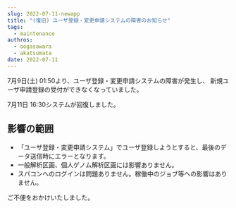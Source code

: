 ```yaml
---
slug: 2022-07-11-newapp
title: "(復旧) ユーザ登録・変更申請システムの障害のお知らせ"
tags:
  - maintenance
authros:
  - oogasawara
  - akatsumata
date: 2022-07-11
---
```


7月9日(土) 01:50より、ユーザ登録・変更申請システムの障害が発生し、
新規ユーザ申請登録の受付ができなくなっていました。

7月11日 16:30システムが回復しました。

## 影響の範囲
- 「ユーザ登録・変更申請システム」でユーザ登録しようとすると、最後のデータ送信時にエラーとなります。
- 一般解析区画、個人ゲノム解析区画には影響ありません。
- スパコンへのログインは問題ありません。稼働中のジョブ等への影響はありません。

ご不便をおかけいたしました。
